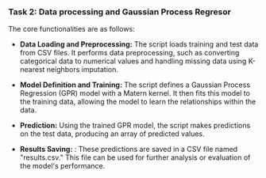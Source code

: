 ### Task 2: Data processing and Gaussian Process Regresor

 The core functionalities are as follows:
 
- **Data Loading and Preprocessing:** The script loads training and test data from CSV files. It performs data preprocessing, such as converting categorical data to numerical values and handling missing data using K-nearest neighbors imputation.

- **Model Definition and Training:** The script defines a Gaussian Process Regression (GPR) model with a Matern kernel. It then fits this model to the training data, allowing the model to learn the relationships within the data.

- **Prediction:** Using the trained GPR model, the script makes predictions on the test data, producing an array of predicted values.

- **Results Saving:** : These predictions are saved in a CSV file named "results.csv." This file can be used for further analysis or evaluation of the model's performance.


